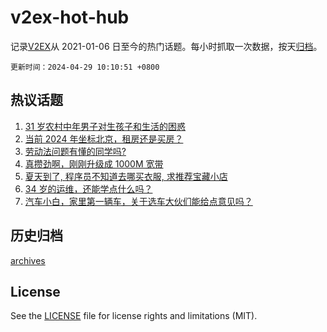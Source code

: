 # v2ex-hot-hub

 记录[V2EX](https://www.v2ex.com/)从 2021-01-06 日至今的热门话题。每小时抓取一次数据，按天[归档](archives)。

`更新时间：2024-04-29 10:10:51 +0800`

## 热议话题

1. [31 岁农村中年男子对生孩子和生活的困惑](https://www.v2ex.com/t/1036314)
1. [当前 2024 年坐标北京，租房还是买房？](https://www.v2ex.com/t/1036307)
1. [劳动法问题有懂的同学吗?](https://www.v2ex.com/t/1036412)
1. [真攒劲啊，刚刚升级成 1000M 宽带](https://www.v2ex.com/t/1036322)
1. [夏天到了, 程序员不知道去哪买衣服, 求推荐宝藏小店](https://www.v2ex.com/t/1036595)
1. [34 岁的运维，还能学点什么吗？](https://www.v2ex.com/t/1036328)
1. [汽车小白，家里第一辆车，关于选车大伙们能给点意见吗？](https://www.v2ex.com/t/1036364)

## 历史归档

[archives](archives)

## License

See the [LICENSE](LICENSE) file for license rights and limitations (MIT).

